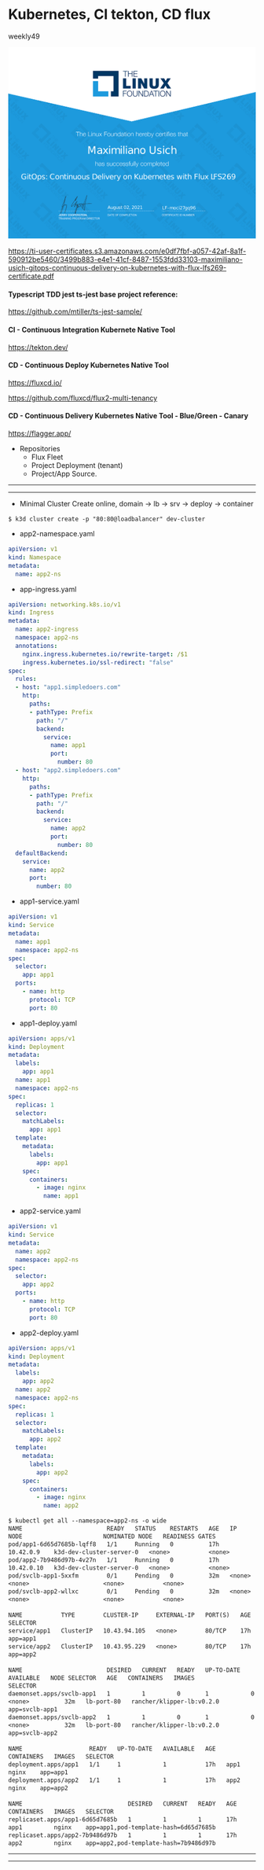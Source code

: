 # Kubernetes, CI tekton, CD flux
weekly49

[![GitOps Continuous Delivery on Kubernetes with Flux lfs269 Certificate, Linux Fundation](https://raw.githubusercontent.com/maximilianou/weekly49/main/share/maximiliano-usich-gitops-continuous-delivery-on-kubernetes-with-flux-lfs269-certificate.png)](https://raw.githubusercontent.com/maximilianou/weekly49/main/share/maximiliano-usich-gitops-continuous-delivery-on-kubernetes-with-flux-lfs269-certificate.png)

<https://ti-user-certificates.s3.amazonaws.com/e0df7fbf-a057-42af-8a1f-590912be5460/3499b883-e4e1-41cf-8487-1553fdd33103-maximiliano-usich-gitops-continuous-delivery-on-kubernetes-with-flux-lfs269-certificate.pdf>

#### Typescript TDD jest ts-jest base project reference:
<https://github.com/mtiller/ts-jest-sample/>

#### CI - Continuous Integration Kubernete Native Tool
<https://tekton.dev/>

#### CD - Continuous Deploy Kubernetes Native Tool
<https://fluxcd.io/>

<https://github.com/fluxcd/flux2-multi-tenancy>

#### CD - Continuous Delivery Kubernetes Native Tool - Blue/Green - Canary
<https://flagger.app/>


- Repositories
  - Flux Fleet
  - Project Deployment (tenant)
  - Project/App Source.
----
----
- Minimal Cluster Create online, domain -> lb -> srv -> deploy -> container
```
$ k3d cluster create -p "80:80@loadbalancer" dev-cluster
```
- app2-namespace.yaml
```yaml
apiVersion: v1
kind: Namespace
metadata:
  name: app2-ns
```
- app-ingress.yaml
```yaml
apiVersion: networking.k8s.io/v1
kind: Ingress
metadata:
  name: app2-ingress
  namespace: app2-ns
  annotations:
    nginx.ingress.kubernetes.io/rewrite-target: /$1  
    ingress.kubernetes.io/ssl-redirect: "false"    
spec:
  rules:
  - host: "app1.simpledoers.com"
    http:
      paths:
      - pathType: Prefix
        path: "/"
        backend:
          service:
            name: app1
            port:
              number: 80
  - host: "app2.simpledoers.com"
    http:
      paths:
      - pathType: Prefix
        path: "/"
        backend:
          service:
            name: app2
            port:
              number: 80
  defaultBackend:
    service:
      name: app2
      port:
        number: 80
```
- app1-service.yaml
```yaml
apiVersion: v1
kind: Service
metadata:
  name: app1
  namespace: app2-ns
spec:
  selector:
    app: app1
  ports:
    - name: http
      protocol: TCP
      port: 80
```
- app1-deploy.yaml
```yaml
apiVersion: apps/v1
kind: Deployment
metadata:
  labels:
    app: app1
  name: app1
  namespace: app2-ns
spec:
  replicas: 1
  selector:
    matchLabels:
      app: app1
  template:
    metadata:
      labels:
        app: app1
    spec:
      containers:
        - image: nginx
          name: app1
```
- app2-service.yaml
```yaml
apiVersion: v1
kind: Service
metadata:
  name: app2
  namespace: app2-ns
spec:
  selector:
    app: app2
  ports:
    - name: http
      protocol: TCP
      port: 80
```
- app2-deploy.yaml
```yaml
apiVersion: apps/v1
kind: Deployment
metadata:
  labels:
    app: app2
  name: app2
  namespace: app2-ns
spec:
  replicas: 1
  selector:
    matchLabels:
      app: app2
  template:
    metadata:
      labels:
        app: app2
    spec:
      containers:
        - image: nginx
          name: app2
```

```
$ kubectl get all --namespace=app2-ns -o wide
NAME                        READY   STATUS    RESTARTS   AGE   IP           NODE                       NOMINATED NODE   READINESS GATES
pod/app1-6d65d7685b-lqff8   1/1     Running   0          17h   10.42.0.9    k3d-dev-cluster-server-0   <none>           <none>
pod/app2-7b9486d97b-4v27n   1/1     Running   0          17h   10.42.0.10   k3d-dev-cluster-server-0   <none>           <none>
pod/svclb-app1-5xxfm        0/1     Pending   0          32m   <none>       <none>                     <none>           <none>
pod/svclb-app2-wllxc        0/1     Pending   0          32m   <none>       <none>                     <none>           <none>

NAME           TYPE        CLUSTER-IP     EXTERNAL-IP   PORT(S)   AGE   SELECTOR
service/app1   ClusterIP   10.43.94.105   <none>        80/TCP    17h   app=app1
service/app2   ClusterIP   10.43.95.229   <none>        80/TCP    17h   app=app2

NAME                        DESIRED   CURRENT   READY   UP-TO-DATE   AVAILABLE   NODE SELECTOR   AGE   CONTAINERS   IMAGES                      SELECTOR
daemonset.apps/svclb-app1   1         1         0       1            0           <none>          32m   lb-port-80   rancher/klipper-lb:v0.2.0   app=svclb-app1
daemonset.apps/svclb-app2   1         1         0       1            0           <none>          32m   lb-port-80   rancher/klipper-lb:v0.2.0   app=svclb-app2

NAME                   READY   UP-TO-DATE   AVAILABLE   AGE   CONTAINERS   IMAGES   SELECTOR
deployment.apps/app1   1/1     1            1           17h   app1         nginx    app=app1
deployment.apps/app2   1/1     1            1           17h   app2         nginx    app=app2

NAME                              DESIRED   CURRENT   READY   AGE   CONTAINERS   IMAGES   SELECTOR
replicaset.apps/app1-6d65d7685b   1         1         1       17h   app1         nginx    app=app1,pod-template-hash=6d65d7685b
replicaset.apps/app2-7b9486d97b   1         1         1       17h   app2         nginx    app=app2,pod-template-hash=7b9486d97b
```
----
----
